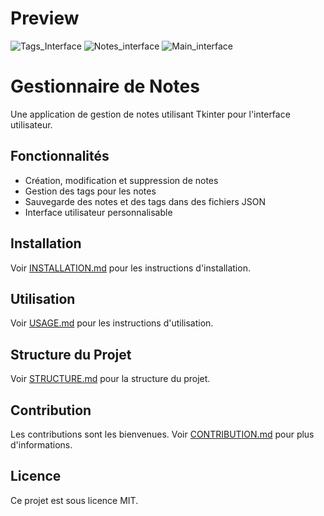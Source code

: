 # Preview
![Tags_Interface](https://github.com/user-attachments/assets/3569955b-fdf8-49f1-92a3-0c8f5859fd02)
![Notes_interface](https://github.com/user-attachments/assets/3d6b4afb-a8ab-4dc1-85f4-a0754ddf6187)
![Main_interface](https://github.com/user-attachments/assets/7330f678-99b9-4788-ade8-eb65a79fb2ed)

# Gestionnaire de Notes

Une application de gestion de notes utilisant Tkinter pour l'interface utilisateur.

## Fonctionnalités

- Création, modification et suppression de notes
- Gestion des tags pour les notes
- Sauvegarde des notes et des tags dans des fichiers JSON
- Interface utilisateur personnalisable

## Installation

Voir [INSTALLATION.md](docs/INSTALLATION.md) pour les instructions d'installation.

## Utilisation

Voir [USAGE.md](docs/USAGE.md) pour les instructions d'utilisation.

## Structure du Projet

Voir [STRUCTURE.md](docs/STRUCTURE.md) pour la structure du projet.

## Contribution

Les contributions sont les bienvenues. Voir [CONTRIBUTION.md](docs/CONTRIBUTION.md) pour plus d'informations.

## Licence

Ce projet est sous licence MIT.
